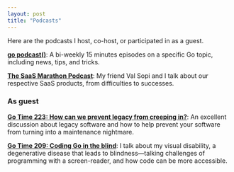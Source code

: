 ```yaml
---
layout: post
title: "Podcasts"
---
```


Here are the podcasts I host, co-host, or participated in as a guest.

**[go podcast()](https://go.transistor.fm)**: A bi-weekly 15 minutes episodes 
on a specific Go topic, including news, tips, and tricks.

**[The SaaS Marathon Podcast](https://saasmarathon.com)**: My friend Val Sopi 
and I talk about our respective SaaS products, from difficulties to successes.

### As guest

**[Go Time 223: How can we prevent legacy from creeping in?](https://changelog.com/gotime/223)**:
An excellent discussion about legacy software and how to help prevent your 
software from turning into a maintenance nightmare.

**[Go Time 209: Coding Go in the blind](https://changelog.com/gotime/209)**: I 
talk about my visual disability, a degenerative disease that leads to 
blindness—talking challenges of programming with a screen-reader, and how code 
can be more accessible.